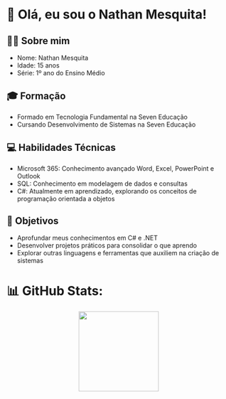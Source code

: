 # 👋 Olá, eu sou o Nathan Mesquita!

## 🙋‍♂️ Sobre mim
- Nome: Nathan Mesquita  
- Idade: 15 anos  
- Série: 1º ano do Ensino Médio  

## 🎓 Formação
- Formado em Tecnologia Fundamental na Seven Educação
- Cursando Desenvolvimento de Sistemas na Seven Educação

## 💻 Habilidades Técnicas
- Microsoft 365: Conhecimento avançado Word, Excel, PowerPoint e Outlook
- SQL: Conhecimento em modelagem de dados e consultas  
- C#: Atualmente em aprendizado, explorando os conceitos de programação orientada a objetos

## 🚀 Objetivos
- Aprofundar meus conhecimentos em C# e .NET  
- Desenvolver projetos práticos para consolidar o que aprendo  
- Explorar outras linguagens e ferramentas que auxiliem na criação de sistemas

# 📊 GitHub Stats:
<div align="center">
  <img height="180em" src="https://github-readme-stats.vercel.app/api/top-langs/?username=NathanMesquita&layout=compact&langs_count=7&theme=vision-friendly-dark&hide_border=true"/>
</div>  
